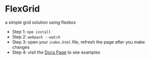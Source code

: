 # FlexGrid
a simple grid solution using flexbox

 - Step 1: `npm install`
 - Step 2: `webpack --watch`
 - Step 3: open your `index.html` file, refresh the page after you make changes
 - Step 4: visit the [Docs Page](https://jaruesink.github.io/FlexGrid/docs) to see examples
